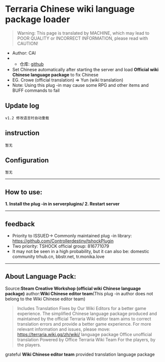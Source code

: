 # Terraria Chinese wiki language package loader

> Warning: This page is translated by MACHINE, which may lead to POOR QUALITY or INCORRECT INFORMATION, please read with CAUTION!


- Author: CAI
- - 仓库: [github](https://github.com/ACaiCat/WikiLangPackLoader) 
- Set Chinese automatically after starting the server and load **Official wiki Chinese language package** to fix Chinese
- EG. Crowe (official translation) => Yun (wiki translation)
- Note: Using this plug -in may cause some RPG and other items and BUFF commands to fail


## Update log

```
v1.2 修改语言时自动重载  
```

## instruction

```
暂无  
```

## Configuration

```
暂无  
```

----------
## How to use:

**1. Install the plug -in in serverplugins/
2. Restart server**

----------

## feedback
- Priority to ISSUED-> Commonly maintained plug -in library: https://github.com/Controllerdestiny/tshockPlugin
- Two priority: TSHOCK official group: 816771079
- It may not be seen in a high probability, but it can also be: domestic community trhub.cn, bbstr.net, tr.monika.love

----------

## About Language Pack:
Source:**Steam Creative Workshop (official wiki Chinese language package)** 
author:**Wiki Chinese editor team**(This plug -in author does not belong to the Wiki Chinese editor team)
  
> Includes Translation Fixes by Our Wiki Editors
> for a better game experience.
> The simplified Chinese language package produced and maintained by the official Terraria Wiki editor team aims to correct translation errors and provide a better game experience.
> For more relevant information and issues, please move:
> https://terraria.wiki.gg/zh/wiki/ language package
> Office unofficial translation
> Powered by Office Terraria Wiki Team
> For the players, by the players.
  
grateful **Wiki Chinese editor team** provided translation language package
